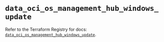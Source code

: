 # `data_oci_os_management_hub_windows_update`

Refer to the Terraform Registry for docs: [`data_oci_os_management_hub_windows_update`](https://registry.terraform.io/providers/hashicorp/oci/7.19.0/docs/data-sources/os_management_hub_windows_update).
